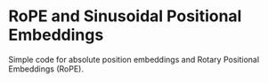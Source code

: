 # RoPE  and Sinusoidal Positional Embeddings

Simple code for absolute position embeddings and Rotary Positional Embeddings (RoPE).
